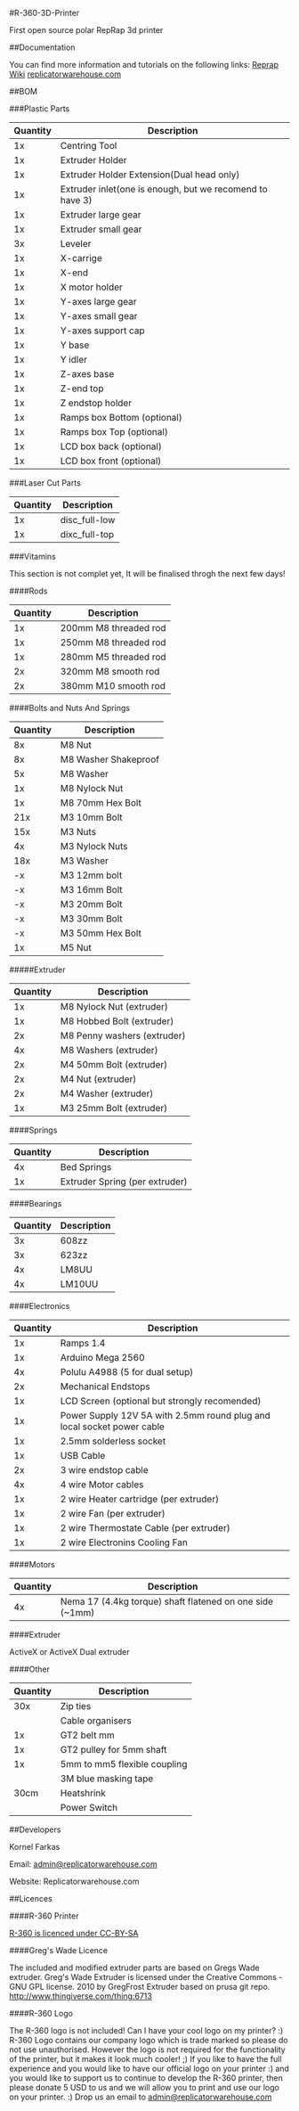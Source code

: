 #R-360-3D-Printer

First open source polar RepRap 3d printer

##Documentation

You can find more information and tutorials on the following links:
[Reprap Wiki](http://reprap.org/wiki/R_360)
[replicatorwarehouse.com](http://replicatorwarehouse.com/r-360-modular-printer-with-rotating-bed/)

##BOM

###Plastic Parts

| Quantity | Description |
| ------------- | ----------- |
| 1x | Centring Tool |
| 1x | Extruder Holder |
| 1x | Extruder Holder Extension(Dual head only) |
| 1x | Extruder inlet(one is enough, but we recomend to have 3) |
| 1x | Extruder large gear |
| 1x | Extruder small gear |
| 3x | Leveler |
| 1x | X-carrige |
| 1x | X-end |
| 1x | X motor holder |
| 1x | Y-axes large gear |
| 1x | Y-axes small gear |
| 1x | Y-axes support cap |
| 1x | Y base |
| 1x | Y idler |
| 1x | Z-axes base |
| 1x | Z-end top |
| 1x | Z endstop holder |
| 1x | Ramps box Bottom (optional) |
| 1x | Ramps box Top (optional) |
| 1x | LCD box back (optional) |
| 1x | LCD box front (optional) | 

###Laser Cut Parts

| Quantity | Description |
| ------------- | ----------- |
| 1x | disc_full-low |
| 1x | dixc_full-top |

###Vitamins

This section is not complet yet, It will be finalised throgh the next few days!

####Rods

| Quantity | Description |
| ------------- | ----------- |
| 1x | 200mm M8 threaded rod
| 1x | 250mm M8 threaded rod
| 1x | 280mm M5 threaded rod
| 2x | 320mm M8 smooth rod
| 2x | 380mm M10 smooth rod  

####Bolts and Nuts And Springs

| Quantity | Description |
| ------------- | ----------- |
| 8x | M8 Nut |
| 8x | M8 Washer Shakeproof |
| 5x | M8 Washer |
| 1x | M8 Nylock Nut |
| 1x | M8 70mm Hex Bolt |
| 21x | M3 10mm Bolt |
| 15x | M3 Nuts |
| 4x | M3 Nylock Nuts |
| 18x | M3 Washer |
| -x | M3 12mm bolt |
| -x | M3 16mm Bolt |
| -x | M3 20mm Bolt |
| -x | M3 30mm Bolt |
| -x | M3 50mm Hex Bolt |
| 1x | M5 Nut |

#####Extruder

| Quantity | Description |
| ------------- | ----------- |
| 1x | M8 Nylock Nut (extruder) |
| 1x | M8 Hobbed Bolt (extruder) |
| 2x | M8 Penny washers (extruder) |
| 4x | M8 Washers (extruder) |
| 2x | M4 50mm Bolt (extruder) |
| 2x | M4 Nut (extruder) |
| 2x | M4 Washer (extruder) |
| 1x | M3 25mm Bolt (extruder) |

####Springs

| Quantity | Description |
| ------------- | ----------- |
| 4x | Bed Springs |
| 1x | Extruder Spring (per extruder) |

####Bearings

| Quantity | Description |
| ------------- | ----------- |
| 3x | 608zz |
| 3x | 623zz |
| 4x | LM8UU |
| 4x | LM10UU |

####Electronics

| Quantity | Description |
| ------------- | ----------- |
| 1x | Ramps 1.4 | 
| 1x | Arduino Mega 2560 |
| 4x | Polulu A4988 (5 for dual setup) |
| 2x | Mechanical Endstops |
| 1x | LCD Screen (optional but strongly recomended) | 
| 1x | Power Supply 12V 5A with 2.5mm round plug and local socket power cable |
| 1x | 2.5mm solderless socket |
| 1x | USB Cable | 
| 2x | 3 wire endstop cable | 
| 4x | 4 wire Motor cables |
| 1x | 2 wire Heater cartridge (per extruder) | 
| 1x | 2 wire Fan (per extruder) | 
| 1x | 2 wire Thermostate Cable (per extruder) | 
| 1x | 2 wire Electronins Cooling Fan | 


####Motors

| Quantity | Description |
| ------------- | ----------- |
| 4x | Nema 17 (4.4kg torque) shaft flatened on one side (~1mm) |

####Extruder

ActiveX or ActiveX Dual extruder

####Other


| Quantity | Description |
| ------------- | ----------- |
| 30x | Zip ties |
| | Cable organisers |
| 1x | GT2 belt mm |
| 1x | GT2 pulley for 5mm shaft |
| 1x | 5mm to mm5 flexible coupling |
| | 3M blue masking tape |
| 30cm | Heatshrink |
| | Power Switch| 

##Developers

Kornel Farkas 

Email: admin@replicatorwarehouse.com 

Website: Replicatorwarehouse.com

##Licences

####R-360 Printer 

[R-360 is licenced under CC-BY-SA](http://creativecommons.org/licenses/by-sa/3.0/)

####Greg's Wade Licence

The included and modified extruder parts are based on Gregs Wade extruder.
Greg's Wade Extruder is licensed under the Creative Commons - GNU GPL license. 
2010 by GregFrost
Extruder based on prusa git repo.
http://www.thingiverse.com/thing:6713

####R-360 Logo

The R-360 logo is not included! Can I have your cool logo on my printer? :) 
R-360 Logo contains our company logo which is trade marked so please do not use unauthorised. However the logo is not required for the functionality of the printer, but it makes it look much cooler! ;) If you like to have the full experience and you would like to have our official logo on your printer :) and you would like to support us to continue to develop the R-360 printer, then please donate 5 USD to us and we will allow you to print and use our logo on your printer. :) Drop us an email to admin@replicatorwarehouse.com

